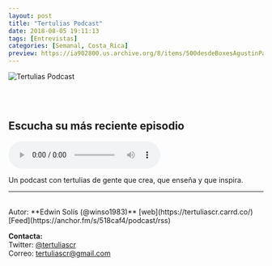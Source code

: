 ```yaml
---
layout: post
title: "Tertulias Podcast"
date: 2018-08-05 19:11:13
tags: [Entrevistas]
categories: [Semanal, Costa_Rica]
preview: https://ia902800.us.archive.org/8/items/500desdeBoxesAgustinPalmeiro/300-tertuliasgrimm_v2-EdwinSolsGarita.png
---
```


![Tertulias Podcast](https://ia902800.us.archive.org/8/items/500desdeBoxesAgustinPalmeiro/500-tertuliasgrimm_v2-EdwinSolsGarita.png)

<br/>
<br/>

## Escucha su más reciente episodio

<!--reproductor-feed=https://anchor.fm/s/518caf4/podcast/rss-->
<!--reproductor-start-->
<audio id="audio" preload="auto" controls="" src="https://anchor.fm/s/518caf4/podcast/play/1630271/https%3A%2F%2Fd3ctxlq1ktw2nl.cloudfront.net%2Fstaging%2F2018-9-30%2FEp--014---De-m-sico--poeta-y-l-6720e2a3b11f6.m4a"></audio>
<!--reproductor-end-->

Un podcast con tertulias de gente que crea, que enseña y que inspira.  

_ _ _  

<br>
Autor: **Edwin Solís (@winso1983)**  
[web](https://tertuliascr.carrd.co/)  
[Feed](https://anchor.fm/s/518caf4/podcast/rss)  



**Contacta:**  
Twitter: [@tertuliascr](https://twitter.com/tertuliascr)  
Correo: [tertuliascr@gmail.com](mailto:tertuliascr@gmail.com)  

